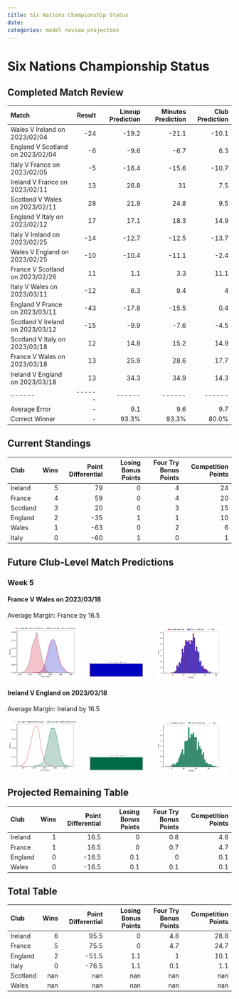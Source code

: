 ```yaml
---  
title: Six Nations Championship Status  
date:   
categories: model review projection  
---
```

# Six Nations Championship Status

## Completed Match Review


| Match                            |   Result |   Lineup Prediction |   Minutes Prediction |   Club Prediction |
|:---------------------------------|---------:|--------------------:|---------------------:|------------------:|
| Wales V Ireland on 2023/02/04    |      -24 |               -19.2 |                -21.1 |             -10.1 |
| England V Scotland on 2023/02/04 |       -6 |                -9.6 |                 -6.7 |               6.3 |
| Italy V France on 2023/02/05     |       -5 |               -16.4 |                -15.6 |             -10.7 |
| Ireland V France on 2023/02/11   |       13 |                26.8 |                 31   |               7.5 |
| Scotland V Wales on 2023/02/11   |       28 |                21.9 |                 24.8 |               9.5 |
| England V Italy on 2023/02/12    |       17 |                17.1 |                 18.3 |              14.9 |
| Italy V Ireland on 2023/02/25    |      -14 |               -12.7 |                -12.5 |             -13.7 |
| Wales V England on 2023/02/25    |      -10 |               -10.4 |                -11.1 |              -2.4 |
| France V Scotland on 2023/02/26  |       11 |                 1.1 |                  3.3 |              11.1 |
| Italy V Wales on 2023/03/11      |      -12 |                 6.3 |                  9.4 |               4   |
| England V France on 2023/03/11   |      -43 |               -17.8 |                -15.5 |               0.4 |
| Scotland V Ireland on 2023/03/12 |      -15 |                -9.9 |                 -7.6 |              -4.5 |
| Scotland V Italy on 2023/03/18   |       12 |                14.8 |                 15.2 |              14.9 |
| France V Wales on 2023/03/18     |       13 |                25.9 |                 28.6 |              17.7 |
| Ireland V England on 2023/03/18  |       13 |                34.3 |                 34.9 |              14.3 |
| ------ | ------ | ------ | ------ | ------ |
| Average Error |       - | 9.1 | 9.6 | 9.7 |
| Correct Winner |       - | 93.3% | 93.3% | 80.0% |


## Current Standings


| Club     |   Wins |   Point Differential |   Losing Bonus Points |   Four Try Bonus Points |   Competition Points |
|:---------|-------:|---------------------:|----------------------:|------------------------:|---------------------:|
| Ireland  |      5 |                   79 |                     0 |                       4 |                   24 |
| France   |      4 |                   59 |                     0 |                       4 |                   20 |
| Scotland |      3 |                   20 |                     0 |                       3 |                   15 |
| England  |      2 |                  -35 |                     1 |                       1 |                   10 |
| Wales    |      1 |                  -63 |                     0 |                       2 |                    6 |
| Italy    |      0 |                  -60 |                     1 |                       0 |                    1 |
## Future Club-Level Match Predictions

### Week 5

#### France V Wales on 2023/03/18


Average Margin: France by 16.5

<p float="left">
<img src="plots/performances_France_V_Wales_5.png" width="32%" />
<img src="plots/resultbar_France_V_Wales_5.png" width="32%" />
<img src="plots/spreads_France_V_Wales_5.png" width="32%" />
</p>

#### Ireland V England on 2023/03/18


Average Margin: Ireland by 16.5

<p float="left">
<img src="plots/performances_Ireland_V_England_5.png" width="32%" />
<img src="plots/resultbar_Ireland_V_England_5.png" width="32%" />
<img src="plots/spreads_Ireland_V_England_5.png" width="32%" />
</p>

## Projected Remaining Table


| Club    |   Wins |   Point Differential |   Losing Bonus Points |   Four Try Bonus Points |   Competition Points |
|:--------|-------:|---------------------:|----------------------:|------------------------:|---------------------:|
| Ireland |      1 |                 16.5 |                   0   |                     0.8 |                  4.8 |
| France  |      1 |                 16.5 |                   0   |                     0.7 |                  4.7 |
| England |      0 |                -16.5 |                   0.1 |                     0   |                  0.1 |
| Wales   |      0 |                -16.5 |                   0.1 |                     0.1 |                  0.1 |
## Total Table


| Club     |   Wins |   Point Differential |   Losing Bonus Points |   Four Try Bonus Points |   Competition Points |
|:---------|-------:|---------------------:|----------------------:|------------------------:|---------------------:|
| Ireland  |      6 |                 95.5 |                   0   |                     4.8 |                 28.8 |
| France   |      5 |                 75.5 |                   0   |                     4.7 |                 24.7 |
| England  |      2 |                -51.5 |                   1.1 |                     1   |                 10.1 |
| Italy    |      0 |                -76.5 |                   1.1 |                     0.1 |                  1.1 |
| Scotland |    nan |                nan   |                 nan   |                   nan   |                nan   |
| Wales    |    nan |                nan   |                 nan   |                   nan   |                nan   |